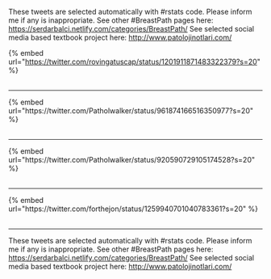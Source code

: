 

These tweets are selected automatically with #rstats code. Please inform me if any is inappropriate.
See other #BreastPath pages here: https://serdarbalci.netlify.com/categories/BreastPath/ 
See selected social media based textbook project here: http://www.patolojinotlari.com/

{% embed url="https://twitter.com/rovingatuscap/status/1201911871483322379?s=20" %}<br>
<br>
<hr>
{% embed url="https://twitter.com/Patholwalker/status/961874166516350977?s=20" %}<br>
<br>
<hr>
{% embed url="https://twitter.com/Patholwalker/status/920590729105174528?s=20" %}<br>
<br>
<hr>
{% embed url="https://twitter.com/forthejon/status/1259940701040783361?s=20" %}<br>
<br>
<hr>


These tweets are selected automatically with #rstats code. Please inform me if any is inappropriate.
See other #BreastPath pages here: https://serdarbalci.netlify.com/categories/BreastPath/ 
See selected social media based textbook project here: http://www.patolojinotlari.com/
